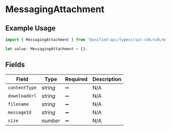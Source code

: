 # MessagingAttachment

## Example Usage

```typescript
import { MessagingAttachment } from "@unified-api/typescript-sdk/sdk/models/shared";

let value: MessagingAttachment = {};
```

## Fields

| Field              | Type               | Required           | Description        |
| ------------------ | ------------------ | ------------------ | ------------------ |
| `contentType`      | *string*           | :heavy_minus_sign: | N/A                |
| `downloadUrl`      | *string*           | :heavy_minus_sign: | N/A                |
| `filename`         | *string*           | :heavy_minus_sign: | N/A                |
| `messageId`        | *string*           | :heavy_minus_sign: | N/A                |
| `size`             | *number*           | :heavy_minus_sign: | N/A                |